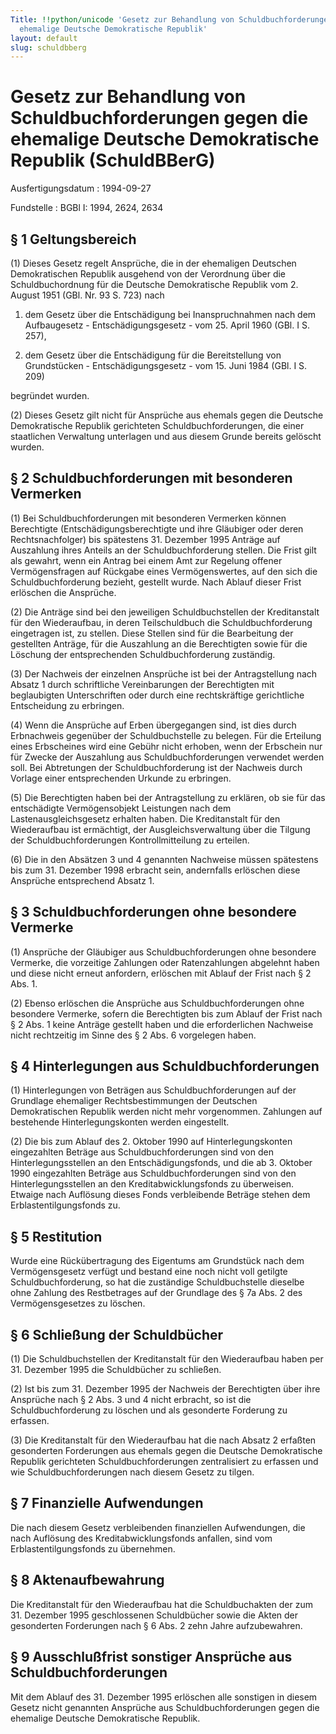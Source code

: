 ```yaml
---
Title: !!python/unicode 'Gesetz zur Behandlung von Schuldbuchforderungen gegen die
  ehemalige Deutsche Demokratische Republik'
layout: default
slug: schuldbberg
---
```


# Gesetz zur Behandlung von Schuldbuchforderungen gegen die ehemalige Deutsche Demokratische Republik (SchuldBBerG)

Ausfertigungsdatum
:   1994-09-27

Fundstelle
:   BGBl I: 1994, 2624, 2634



## § 1 Geltungsbereich

(1) Dieses Gesetz regelt Ansprüche, die in der ehemaligen Deutschen
Demokratischen Republik ausgehend von der Verordnung über die
Schuldbuchordnung für die Deutsche Demokratische Republik vom 2.
August 1951 (GBl. Nr. 93 S. 723) nach

1.  dem Gesetz über die Entschädigung bei Inanspruchnahmen nach dem
    Aufbaugesetz - Entschädigungsgesetz - vom 25. April 1960 (GBl. I S.
    257),


2.  dem Gesetz über die Entschädigung für die Bereitstellung von
    Grundstücken - Entschädigungsgesetz - vom 15. Juni 1984 (GBl. I S.
    209)



begründet wurden.

(2) Dieses Gesetz gilt nicht für Ansprüche aus ehemals gegen die
Deutsche Demokratische Republik gerichteten Schuldbuchforderungen, die
einer staatlichen Verwaltung unterlagen und aus diesem Grunde bereits
gelöscht wurden.


## § 2 Schuldbuchforderungen mit besonderen Vermerken

(1) Bei Schuldbuchforderungen mit besonderen Vermerken können
Berechtigte (Entschädigungsberechtigte und ihre Gläubiger oder deren
Rechtsnachfolger) bis spätestens 31. Dezember 1995 Anträge auf
Auszahlung ihres Anteils an der Schuldbuchforderung stellen. Die Frist
gilt als gewahrt, wenn ein Antrag bei einem Amt zur Regelung offener
Vermögensfragen auf Rückgabe eines Vermögenswertes, auf den sich die
Schuldbuchforderung bezieht, gestellt wurde. Nach Ablauf dieser Frist
erlöschen die Ansprüche.

(2) Die Anträge sind bei den jeweiligen Schuldbuchstellen der
Kreditanstalt für den Wiederaufbau, in deren Teilschuldbuch die
Schuldbuchforderung eingetragen ist, zu stellen. Diese Stellen sind
für die Bearbeitung der gestellten Anträge, für die Auszahlung an die
Berechtigten sowie für die Löschung der entsprechenden
Schuldbuchforderung zuständig.

(3) Der Nachweis der einzelnen Ansprüche ist bei der Antragstellung
nach Absatz 1 durch schriftliche Vereinbarungen der Berechtigten mit
beglaubigten Unterschriften oder durch eine rechtskräftige
gerichtliche Entscheidung zu erbringen.

(4) Wenn die Ansprüche auf Erben übergegangen sind, ist dies durch
Erbnachweis gegenüber der Schuldbuchstelle zu belegen. Für die
Erteilung eines Erbscheines wird eine Gebühr nicht erhoben, wenn der
Erbschein nur für Zwecke der Auszahlung aus Schuldbuchforderungen
verwendet werden soll. Bei Abtretungen der Schuldbuchforderung ist der
Nachweis durch Vorlage einer entsprechenden Urkunde zu erbringen.

(5) Die Berechtigten haben bei der Antragstellung zu erklären, ob sie
für das entschädigte Vermögensobjekt Leistungen nach dem
Lastenausgleichsgesetz erhalten haben. Die Kreditanstalt für den
Wiederaufbau ist ermächtigt, der Ausgleichsverwaltung über die Tilgung
der Schuldbuchforderungen Kontrollmitteilung zu erteilen.

(6) Die in den Absätzen 3 und 4 genannten Nachweise müssen spätestens
bis zum 31. Dezember 1998 erbracht sein, andernfalls erlöschen diese
Ansprüche entsprechend Absatz 1.


## § 3 Schuldbuchforderungen ohne besondere Vermerke

(1) Ansprüche der Gläubiger aus Schuldbuchforderungen ohne besondere
Vermerke, die vorzeitige Zahlungen oder Ratenzahlungen abgelehnt haben
und diese nicht erneut anfordern, erlöschen mit Ablauf der Frist nach
§ 2 Abs. 1.

(2) Ebenso erlöschen die Ansprüche aus Schuldbuchforderungen ohne
besondere Vermerke, sofern die Berechtigten bis zum Ablauf der Frist
nach § 2 Abs. 1 keine Anträge gestellt haben und die erforderlichen
Nachweise nicht rechtzeitig im Sinne des § 2 Abs. 6 vorgelegen haben.


## § 4 Hinterlegungen aus Schuldbuchforderungen

(1) Hinterlegungen von Beträgen aus Schuldbuchforderungen auf der
Grundlage ehemaliger Rechtsbestimmungen der Deutschen Demokratischen
Republik werden nicht mehr vorgenommen. Zahlungen auf bestehende
Hinterlegungskonten werden eingestellt.

(2) Die bis zum Ablauf des 2. Oktober 1990 auf Hinterlegungskonten
eingezahlten Beträge aus Schuldbuchforderungen sind von den
Hinterlegungsstellen an den Entschädigungsfonds, und die ab 3. Oktober
1990 eingezahlten Beträge aus Schuldbuchforderungen sind von den
Hinterlegungsstellen an den Kreditabwicklungsfonds zu überweisen.
Etwaige nach Auflösung dieses Fonds verbleibende Beträge stehen dem
Erblastentilgungsfonds zu.


## § 5 Restitution

Wurde eine Rückübertragung des Eigentums am Grundstück nach dem
Vermögensgesetz verfügt und bestand eine noch nicht voll getilgte
Schuldbuchforderung, so hat die zuständige Schuldbuchstelle dieselbe
ohne Zahlung des Restbetrages auf der Grundlage des § 7a Abs. 2 des
Vermögensgesetzes zu löschen.


## § 6 Schließung der Schuldbücher

(1) Die Schuldbuchstellen der Kreditanstalt für den Wiederaufbau haben
per 31. Dezember 1995 die Schuldbücher zu schließen.

(2) Ist bis zum 31. Dezember 1995 der Nachweis der Berechtigten über
ihre Ansprüche nach § 2 Abs. 3 und 4 nicht erbracht, so ist die
Schuldbuchforderung zu löschen und als gesonderte Forderung zu
erfassen.

(3) Die Kreditanstalt für den Wiederaufbau hat die nach Absatz 2
erfaßten gesonderten Forderungen aus ehemals gegen die Deutsche
Demokratische Republik gerichteten Schuldbuchforderungen zentralisiert
zu erfassen und wie Schuldbuchforderungen nach diesem Gesetz zu
tilgen.


## § 7 Finanzielle Aufwendungen

Die nach diesem Gesetz verbleibenden finanziellen Aufwendungen, die
nach Auflösung des Kreditabwicklungsfonds anfallen, sind vom
Erblastentilgungsfonds zu übernehmen.


## § 8 Aktenaufbewahrung

Die Kreditanstalt für den Wiederaufbau hat die Schuldbuchakten der zum
31\. Dezember 1995 geschlossenen Schuldbücher sowie die Akten der
gesonderten Forderungen nach § 6 Abs. 2 zehn Jahre aufzubewahren.


## § 9 Ausschlußfrist sonstiger Ansprüche aus Schuldbuchforderungen

Mit dem Ablauf des 31. Dezember 1995 erlöschen alle sonstigen in
diesem Gesetz nicht genannten Ansprüche aus Schuldbuchforderungen
gegen die ehemalige Deutsche Demokratische Republik.

